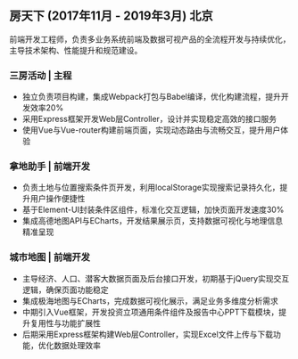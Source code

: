 ## 房天下 (2017年11月 - 2019年3月) 北京

前端开发工程师，负责多业务系统前端及数据可视产品的全流程开发与持续优化，主导技术架构、性能提升和规范建设。

### 三房活动 | 主程

- 独立负责项目构建，集成Webpack打包与Babel编译，优化构建流程，提升开发效率20%
- 采用Express框架开发Web层Controller，设计并实现稳定高效的接口服务
- 使用Vue与Vue-router构建前端页面，实现动态路由与流畅交互，提升用户体验

### 拿地助手 | 前端开发

- 负责土地与位置搜索条件页开发，利用localStorage实现搜索记录持久化，提升用户操作便捷性
- 基于Element-UI封装条件区组件，标准化交互逻辑，加快页面开发速度30%
- 集成高德地图API与ECharts，开发结果展示页，支持数据可视化与地理信息精准呈现

### 城市地图 | 前端开发

- 主导经济、人口、潜客大数据页面及后台接口开发，初期基于jQuery实现交互逻辑，确保页面功能稳定
- 集成极海地图与ECharts，完成数据可视化展示，满足业务多维度分析需求
- 中期引入Vue框架，开发投资立项通用条件组件及报告中心PPT下载模块，提升复用性与功能扩展性
- 后期采用Express框架构建Web层Controller，实现Excel文件上传与下载功能，优化数据处理效率
